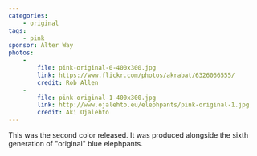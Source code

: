 ```yaml
---
categories:
    - original
tags:
    - pink
sponsor: Alter Way
photos:
    -
        file: pink-original-0-400x300.jpg
        link: https://www.flickr.com/photos/akrabat/6326066555/
        credit: Rob Allen
    -
        file: pink-original-1-400x300.jpg
        link: http://www.ojalehto.eu/elephpants/pink-original-1.jpg
        credit: Aki Ojalehto
---
```

This was the second color released. It was produced alongside the sixth generation of "original" blue elephpants.